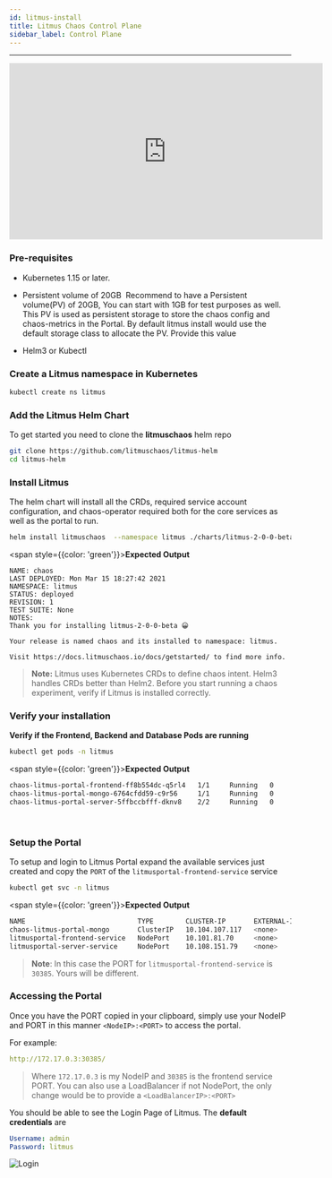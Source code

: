 ```yaml
---
id: litmus-install
title: Litmus Chaos Control Plane
sidebar_label: Control Plane
---
```


---
<iframe width="560" height="315" src="https://www.youtube.com/embed/rOrKegj5ePI" frameborder="0" allow="accelerometer; autoplay; clipboard-write; encrypted-media; gyroscope; picture-in-picture" allowfullscreen></iframe>

### Pre-requisites

- Kubernetes 1.15 or later.
​
- Persistent volume of 20GB
​
  Recommend to have a Persistent volume(PV) of 20GB, You can start with 1GB for test purposes as well. This PV is used as persistent storage to store the chaos config and chaos-metrics in the Portal. By default litmus install would use the default storage class to allocate the PV. Provide this value 

- Helm3 or Kubectl 

### **Create a Litmus namespace in Kubernetes**

```bash
kubectl create ns litmus
```

### **Add the Litmus Helm Chart**

To get started you need to clone the **litmuschaos** helm repo

```bash
git clone https://github.com/litmuschaos/litmus-helm
cd litmus-helm
```

### **Install Litmus**

The helm chart will install all the CRDs, required service account configuration, and chaos-operator required both for the core services as well as the portal to run.

```bash
helm install litmuschaos  --namespace litmus ./charts/litmus-2-0-0-beta/
```

<span style={{color: 'green'}}><b>Expected Output</b></span>

```
NAME: chaos
LAST DEPLOYED: Mon Mar 15 18:27:42 2021
NAMESPACE: litmus
STATUS: deployed
REVISION: 1
TEST SUITE: None
NOTES:
Thank you for installing litmus-2-0-0-beta 😀

Your release is named chaos and its installed to namespace: litmus.

Visit https://docs.litmuschaos.io/docs/getstarted/ to find more info.
```


> **Note:** Litmus uses Kubernetes CRDs to define chaos intent. Helm3 handles CRDs better than Helm2. Before you start running a chaos experiment, verify if Litmus is installed correctly.

### **Verify your installation**

**Verify if the Frontend, Backend and Database Pods are running**

```bash
kubectl get pods -n litmus
```

<span style={{color: 'green'}}><b>Expected Output</b></span>

```bash
chaos-litmus-portal-frontend-ff8b554dc-q5rl4   1/1     Running   0          2m6s
chaos-litmus-portal-mongo-6764cfdd59-c9r56     1/1     Running   0          2m6s
chaos-litmus-portal-server-5ffbccbfff-dknv8    2/2     Running   0          2m6s
```

<br />

### **Setup the Portal**

To setup and login to Litmus Portal expand the available services just created and copy the `PORT` of the `litmusportal-frontend-service` service

```bash
kubectl get svc -n litmus
```

<span style={{color: 'green'}}><b>Expected Output</b></span>

```bash
NAME                            TYPE        CLUSTER-IP       EXTERNAL-IP   PORT(S)                         AGE
chaos-litmus-portal-mongo       ClusterIP   10.104.107.117   <none>        27017/TCP                       2m
litmusportal-frontend-service   NodePort    10.101.81.70     <none>        9091:30385/TCP                  2m
litmusportal-server-service     NodePort    10.108.151.79    <none>        9002:32456/TCP,9003:31160/TCP   2m
```

> **Note**: In this case the PORT for `litmusportal-frontend-service` is `30385`. Yours will be different.

### **Accessing the Portal**

Once you have the PORT copied in your clipboard, simply use your NodeIP and PORT in this manner `<NodeIP>:<PORT>` to access the portal.

For example:

```yaml
http://172.17.0.3:30385/
```
> Where `172.17.0.3` is my NodeIP and `30385` is the frontend service PORT. You can also use a LoadBalancer if not NodePort, the only change would be to provide a `<LoadBalancerIP>:<PORT>`

You should be able to see the Login Page of Litmus. The **default credentials** are

```yaml
Username: admin
Password: litmus
```

![Login](https://i.ibb.co/x7jzYDz/Login.png)
